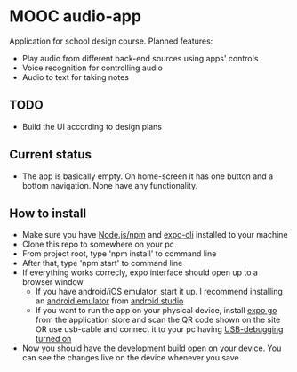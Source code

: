 # MOOC audio-app

Application for school design course. Planned features:
 - Play audio from different back-end sources using apps' controls
 - Voice recognition for controlling audio
 - Audio to text for taking notes
 
 ## TODO
 - Build the UI according to design plans
 
## Current status
 - The app is basically empty. On home-screen it has one button and a bottom navigation. None have any functionality.

## How to install
 - Make sure you have [Node.js/npm](https://nodejs.org/en/) and [expo-cli](https://docs.expo.io/) installed to your machine
 - Clone this repo to somewhere on your pc
 - From project root, type 'npm install' to command line
 - After that, type 'npm start' to command line
 - If everything works correcly, expo interface should open up to a browser window
    - If you have android/iOS emulator, start it up. I recommend installing an [android emulator](https://developer.android.com/studio/run/emulator) from [android studio](https://developer.android.com/studio/install)
    - If you want to run the app on your physical device, install [expo go](https://play.google.com/store/apps/details?id=host.exp.exponent&hl=en&gl=US) from the application store and scan the QR code shown on the site OR use usb-cable and connect it to your pc having [USB-debugging turned on](https://www.makeuseof.com/tag/what-is-usb-debugging-mode-on-android-makeuseof-explains/)
 - Now you should have the development build open on your device. You can see the changes live on the device whenever you save
